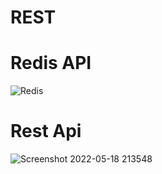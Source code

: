 # REST


# Redis API
![Redis](https://user-images.githubusercontent.com/58937669/169298828-cb424532-bf67-42c6-9700-4ccf40c6bf79.png)

# Rest Api

![Screenshot 2022-05-18 213548](https://user-images.githubusercontent.com/58937669/169298845-643bf01b-1506-4956-b8c2-df0b91207aa2.png)
